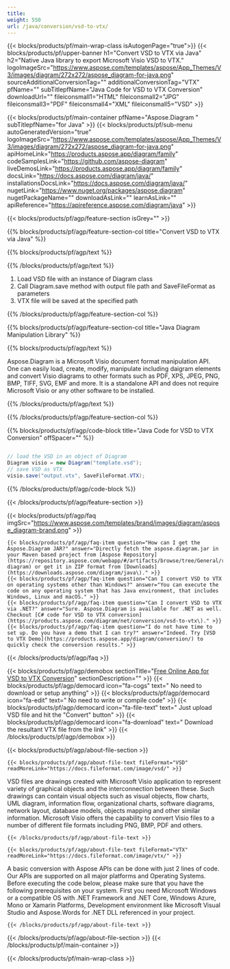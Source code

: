 ```yaml
---
title:  
weight: 550
url: /java/conversion/vsd-to-vtx/ 
---
```


{{< blocks/products/pf/main-wrap-class isAutogenPage="true">}}
{{< blocks/products/pf/upper-banner h1="Convert VSD to VTX via Java" h2="Native Java library to export Microsoft Visio VSD to VTX." logoImageSrc="https://www.aspose.com/templates/aspose/App_Themes/V3/images/diagram/272x272/aspose_diagram-for-java.png" sourceAdditionalConversionTag="" additionalConversionTag="VTX" pfName="" subTitlepfName="Java Code for VSD to VTX Conversion" downloadUrl="" fileiconsmall1="HTML" fileiconsmall2="JPG" fileiconsmall3="PDF" fileiconsmall4="XML" fileiconsmall5="VSD" >}}

{{< blocks/products/pf/main-container pfName="Aspose.Diagram " subTitlepfName="for Java" >}}
{{< blocks/products/pf/sub-menu autoGeneratedVersion="true" logoImageSrc="https://www.aspose.com/templates/aspose/App_Themes/V3/images/diagram/272x272/aspose_diagram-for-java.png" apiHomeLink="https://products.aspose.app/diagram/family" codeSamplesLink="https://github.com/aspose-diagram" liveDemosLink="https://products.aspose.app/diagram/family" docsLink="https://docs.aspose.com/diagram/java/" installationsDocsLink="https://docs.aspose.com/diagram/java/" nugetLink="https://www.nuget.org/packages/aspose.diagram" nugetPackageName="" downloadAsLink="" learnAsLink="" apiReference="https://apireference.aspose.com/diagram/java" >}}

{{< blocks/products/pf/agp/feature-section isGrey="" >}}

{{% blocks/products/pf/agp/feature-section-col title="Convert VSD to VTX via Java" %}}

{{% blocks/products/pf/agp/text %}}

{{% /blocks/products/pf/agp/text %}}

1.  Load VSD file with an instance of Diagram class
1.  Call Diagram.save method with output file path and SaveFileFormat as parameters
1.  VTX file will be saved at the specified path

{{% /blocks/products/pf/agp/feature-section-col %}}

{{% blocks/products/pf/agp/feature-section-col title="Java Diagram Manipulation Library" %}}

{{% blocks/products/pf/agp/text %}}

 Aspose.Diagram is a Microsoft Visio document format manipulation API. One can easily load, create, modify, manipulate including daigram elements and convert Visio diagrams to other formats such as PDF, XPS, JPEG, PNG, BMP, TIFF, SVG, EMF and more. It is a standalone API and does not require Microsoft Visio or any other software to be installed.

{{% /blocks/products/pf/agp/text %}}

{{% /blocks/products/pf/agp/feature-section-col %}}

{{% blocks/products/pf/agp/code-block title="Java Code for VSD to VTX Conversion" offSpacer="" %}}

```cs

// load the VSD in an object of Diagram 
Diagram visio = new Diagram("template.vsd");
// save VSD as VTX 
visio.save("output.vtx", SaveFileFormat.VTX);

```

{{% /blocks/products/pf/agp/code-block %}}

{{< /blocks/products/pf/agp/feature-section >}}

{{< blocks/products/pf/agp/faq imgSrc="https://www.aspose.com/templates/brand/images/diagram/aspose_diagram-brand.png" >}}

    {{< blocks/products/pf/agp/faq-item question="How can I get the Aspose.Diagram JAR?" answer="Directly fetch the aspose.diagram.jar in your Maven based project from [Aspose Repository](https://repository.aspose.com/webapp/#/artifacts/browse/tree/General/repo/com/aspose/aspose-diagram) or get it in ZIP format from [Downloads](https://downloads.aspose.com/diagram/java\)." >}}
    {{< blocks/products/pf/agp/faq-item question="Can I convert VSD to VTX on operating systems other than Windows?" answer="You can execute the code on any operating system that has Java environment, that includes Windows, Linux and macOS." >}}
    {{< blocks/products/pf/agp/faq-item question="Can I convert VSD to VTX via .NET?" answer="Sure. Aspose.Diagram is available for .NET as well. Checkout [C# code for VSD to VTX conversion](https://products.aspose.com/diagram/net/conversion/vsd-to-vtx\)." >}}
    {{< blocks/products/pf/agp/faq-item question="I do not have time to set up. Do you have a demo that I can try?" answer="Indeed. Try [VSD to VTX Demo](https://products.aspose.app/diagram/conversion/) to quickly check the conversion results." >}}
 
{{< /blocks/products/pf/agp/faq >}}

{{< blocks/products/pf/agp/demobox sectionTitle="[Free Online App for VSD to VTX Conversion](https://products.aspose.app/diagram/conversion/vsd-to-vtx)" sectionDescription="" >}}
        {{< blocks/products/pf/agp/democard icon="fa-cogs" text=" No need to download or setup anything" >}}
        {{< blocks/products/pf/agp/democard icon="fa-edit" text=" No need to write or compile code" >}}
        {{< blocks/products/pf/agp/democard icon="fa-file-text" text=" Just upload VSD file and hit the \"Convert\" button" >}}
        {{< blocks/products/pf/agp/democard icon="fa-download" text=" Download the resultant VTX file from the link" >}}
{{< /blocks/products/pf/agp/demobox >}}

{{< blocks/products/pf/agp/about-file-section >}}

    {{< blocks/products/pf/agp/about-file-text fileFormat="VSD" readMoreLink="https://docs.fileformat.com/image/vsd/" >}}
VSD files are drawings created with Microsoft Visio application to represent variety of graphical objects and the interconnection between these. Such drawings can contain visual objects such as visual objects, flow charts, UML diagram, information flow, organizational charts, software diagrams, network layout, database models, objects mapping and other similar information. Microsoft Visio offers the capability to convert Visio files to a number of different file formats including PNG, BMP, PDF and others.

    {{< /blocks/products/pf/agp/about-file-text >}}

    {{< blocks/products/pf/agp/about-file-text fileFormat="VTX" readMoreLink="https://docs.fileformat.com/image/vtx/" >}}
A basic conversion with Aspose APIs can be done with just 2 lines of code. Our APIs are supported on all major platforms and Operating Systems. Before executing the code below, please make sure that you have the following prerequisites on your system. First you need Microsoft Windows or a compatible OS with .NET Framework and .NET Core, Windows Azure, Mono or Xamarin Platforms, Development environment like Microsoft Visual Studio and Aspose.Words for .NET DLL referenced in your project.

    {{< /blocks/products/pf/agp/about-file-text >}}

{{< /blocks/products/pf/agp/about-file-section >}}
{{< /blocks/products/pf/main-container >}}
    
{{< /blocks/products/pf/main-wrap-class >}}